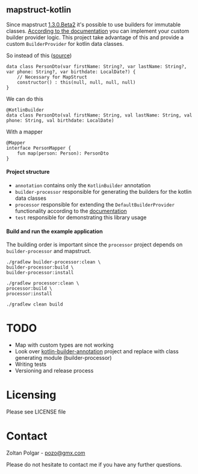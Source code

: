 ## mapstruct-kotlin

Since mapstruct [1.3.0.Beta2](http://mapstruct.org/news/2018-07-15-mapstruct-1_3_0_Beta1-is-out-with-builder-support/) it's possible to use builders for immutable classes. [According to the documentation](http://mapstruct.org/documentation/dev/reference/html/#mapping-with-builders) you can implement your custom builder provider logic. This project take advantage of this and provide a custom `BuilderProvider` for kotlin data classes.
 
So instead of this ([source](https://github.com/mapstruct/mapstruct-examples/tree/master/mapstruct-kotlin))

    data class PersonDto(var firstName: String?, var lastName: String?, var phone: String?, var birthdate: LocalDate?) {
        // Necessary for MapStruct
        constructor() : this(null, null, null, null)
    } 

We can do this

    @KotlinBuilder
    data class PersonDto(val firstName: String, val lastName: String, val phone: String, val birthdate: LocalDate)
    
With a mapper

    @Mapper
    interface PersonMapper {
        fun map(person: Person): PersonDto
    }
    
#### Project structure

 - `annotation` contains only the `KotlinBuilder` annotation
 - `builder-processor` responsible for generating the builders for the kotlin data classes
 - `processor` responsible for extending the `DefaultBuilderProvider` functionality according to the [documentation](http://mapstruct.org/documentation/dev/reference/html/#mapping-with-builders)
 - `test` responsible for demonstrating this library usage

#### Build and run the example application

The building order is important since the `processor` project depends on `builder-processor` and mapstruct. 

    ./gradlew builder-processor:clean \
    builder-processor:build \
    builder-processor:install

    ./gradlew processor:clean \
    processor:build \
    processor:install
    
    ./gradlew clean build

# TODO 

 - Map with custom types are not working
 - Look over [kotlin-builder-annotation](https://github.com/ThinkingLogic/kotlin-builder-annotation) project and replace with class generating module (builder-processor)
 - Writing tests
 - Versioning and release process 

# Licensing 

Please see LICENSE file

# Contact

Zoltan Polgar - pozo@gmx.com

Please do not hesitate to contact me if you have any further questions.